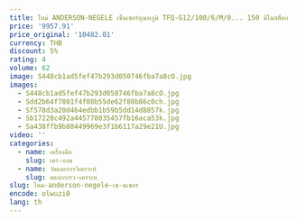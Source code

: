 ```yaml
---
title: ใหม่ ANDERSON-NEGELE เซ็นเซอร์อุณหภูมิ TFQ-G12/100/6/M/0... 150 มีในสต็อก
price: '9957.91'
price_original: '10482.01'
currency: THB
discount: 5%
rating: 4
volume: 62
image: S448cb1ad5fef47b293d050746fba7a8cO.jpg
images:
  - S448cb1ad5fef47b293d050746fba7a8cO.jpg
  - Sdd2b64f7801f4f08b55de62f80b86c0ch.jpg
  - Sf578d3a20d464edbb1b59b5dd14d8857k.jpg
  - Sb17228c492a445778035457fb16aca53k.jpg
  - Sa438ffb9b80449969e3f1b6117a29e21U.jpg
video: ''
categories:
  - name: เครื่องมือ
    slug: เคร-องม
  - name: วัดและการวิเคราะห์
    slug: ดและการว-เคราะห
slug: ใหม-anderson-negele-เซ-นเซอร
encode: olwuzi0
lang: th
---
```

  